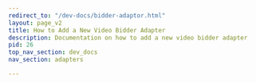 ```yaml
---
redirect_to: "/dev-docs/bidder-adaptor.html"
layout: page_v2
title: How to Add a New Video Bidder Adapter
description: Documentation on how to add a new video bidder adapter
pid: 26
top_nav_section: dev_docs
nav_section: adapters

---
```

